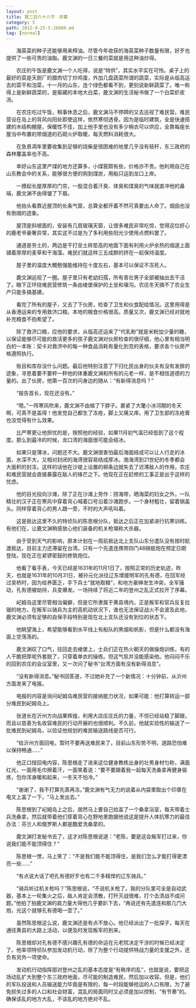 ```yaml
---
layout: post
title: 第二百六十八节　序幕
category: 5
path: 2012-9-25-5-26800.md
tag: [normal]
---
```


　　海英菜的种子还能够用来榨油。尽管今年收获的海英菜种子数量有限，好歹也提供了一些可贵的油脂。鹿文渊的一日三餐的菜就是用这种油炒得。

　　农庄的午饭是鹿文渊一个人吃得，说是“特供”，其实水平实在可怜。桌子上的最好的菜是天厨厂的腊肉切丁炒鸡蛋，外加几盘蔬菜所谓的蔬菜，实际是从临高运去的菜干和泡菜，十一月的山东，连个绿色都看不到，更别说新鲜蔬菜了。唯一称得上是新鲜蔬菜的，是窖藏的本地大白菜，鹿文渊的生活秘书做了一个白菜虾皮汤。

　　在农庄吃过午饭，稍事休息之后，鹿文渊马不停蹄的又去巡视了难民营。难民营设在岛上的背风向阳处即使这样，依然寒彻透骨。因为是临时建筑，全是快速搭建的木结构棚屋，保暖性不佳，加上他手里也没有多少棉衣可以供应，全靠每座长屋当中布置的带烟道的石砌火炉取暖，每天燃料消耗很大。

　　在急景凋年里要收集到足够的烧柴是很困难的地里几乎没有秸秆，东三政府的森林覆盖率也不高。

　　幸好山东这里产煤的地方还算多，小煤窑颇有些，价格亦不贵。他利用自己在山东教会中的关系，能够很方便的购到煤炭，用船只运到龙口上岸。

　　一撩起长屋厚厚的门帘，一股混合着汗臭、体臭和煤臭的气味就直冲他的鼻端，鹿文渊不由得皱了下眉。

　　他抬头看靠近屋顶的长条气窗，总算全都开着不然可真要出人命了。烟囱也没有倒烟的迹象。

　　屋顶是斜坡面的，安装有几扇玻璃天窗，让很多难民非常吃惊，觉得这位好心的鹿老爷豪奢异常，其实这不过是为了多利用些阳光少使用点燃料罢了。

　　通道是夯土的，两边是干打垒土砖垫高的地面下面有利用火炉余热的烟道上面铺着厚厚的麦草和干海藻。难民们就这样三五成群的挤在一起保持温度。

　　屋子里的温度大概勉强能维持在十度左右，基本可以保证不冻死人。

　　鹿文渊巡视了一圈。屋子里只有老幼妇孺，所有青壮男子全部被抽出去干活了。眼下正环绕难民营修筑一条由棱堡保护的土垒和壕沟。农庄冬天搞不了农业生产只能多搞基建。

　　看完了所有的屋子，又去了下伙房，检查了卫生和伙食配给情况。这里用得是从香港运来的专用救济口粮。本地的粮食价格很高。质量又次，鹿文渊已经对就地补充粮食不抱希望了。

　　除了救济口粮，应他的要求，从临高还运来了“代乳粉”就是米粉加少量的糖，以保证能够尽可能的救活更多的孩子鹿文渊对伙房检查的很仔细，他心里有相当明白的一本账：契卡对救济中的每一种食品消耗有量化到克的表格，要求各个伙房严格遵照执行。

　　账目和库存没什么问题。最后他特别注意了下归化民出身的伙夫有没有发胖的迹象，寻思着要不要秤一秤他的体重鹿文渊和所有的元老一样，是不相信道德的力量的。出了伙房，他第一百次的问身边的随从：“有新得消息吗？”

　　“报告首长，现在还没有。”

　　“嗯。”一阵寒风吹来，鹿文渊不由缩了下脖子。裹紧了大氅小冰河期的冬天啊，可真不是盖得！他发觉自己都生了冻疮，脚上又痛又痒。用了卫生部的冻疮膏也没觉得有什么效果。

　　比严寒更让他担忧的是，按照他的经验，如果11月初气温已经低到了这个程度。那么到最冷的时候，龙口湾的海面很可能会结冰。

　　如果只是薄冰，问题还不大。鹿文渊很害怕最后海面结成可以让人行走的冰面，水深不大，又相对封闭的海湾很容易结成厚冰。渤海湾到21世纪的冬季都会大面积的封冻。这样的话他在沙堤上设置的柳条边就失去了迟滞敌人的作用，农庄和难民营就会直接暴露在敌人的锋芒之下。他现在正在赶修的工事正是出于这样的忧虑。

　　他的目光投向沙滩，除了正在沙滩上劳作：捞海带，晒海菜的妇女之外，一队精壮的汉子正在寒风中穿着背心喊着口号沿着沙滩跑步。一个身材粗壮，留着锅盖头。同样穿着背心的男人跟一旁，不时的大声吼叫着。

　　这是抵达这里不久的特侦队的陈思根分队，抵达之后正在加紧进行抗寒训练。有他们在，让鹿文渊稍感放心他们装备的机关枪堪称大杀器。

　　由于受到天气的影响，原本计划在一周前抵达北上支队山东分遣队没有按时航渡抵达，目前主力还滞留在台湾。只有一个先遣连携带四门48磅舰炮在预定日期登陆，现在正在紧锣密鼓的修筑炮位。

　　他看了看手表，今天已经是1631年的11月1日了，按照正常的历史轨迹，昨天，也就是1631年的10月31日，被孙元化派往辽东增援明军的孔有德，在回军经过吴桥时，因为给养匮乏，手下兵士“就地取粮”，和地方豪绅发生冲突，全军骚动，孔有德被劫持，兵变爆发。一场持续了将近二年的登州之乱正式拉开了序幕。

　　屺姆岛这里尽管相当偏僻，但是它所隶属于黄县境内，正是叛军和官兵反复拉锯的地方。在叛军以骑兵为主的高机动状况下，谁也无法保证战火不会波及此地，鹿文渊必须有足够的自保手段特别是现在北上支队还没有到位的状态下。

　　他眺望海上，希望能够看到水平线上有船队的黑烟和帆影，但是什么都没有海面上空荡荡的。

　　鹿文渊叹了口气，往回走去棱堡上，士兵们正在热火朝天的做操炮训练，有的人干脆把厚呢外套脱了，只穿着单衣的操练。但这气氛并没能感染他。他闷闷不乐的回到农庄的会议室里，又一次问了秘书“台湾方面有没有新得消息”。

　　“没有新得消息。”秘书回答道，不过她补充了一个新情况：十分钟前，从沂州方面发来了电报。

　　电报的内容是询问屺姆岛难民营的接纳能力状况，如果可能：他打算转运一部分难民到屺姆岛上。

　　张道长在沂州方向战果辉煌，利用大店庄庄氏的力量，不但已经站稳了脚跟，而且以慈善为名收容难民的行动开展的也很顺利。不久前，他就实验性的输送了一批难民到屺姆岛，以验证他规划的难民输送路线是否可行。

　　“给沂州方面回电，暂时不要再送难民来了，目前山东形势不明，道路恐怕难以保持畅通……”

　　他正口授回电内容，陈思根走了进来这位健身教练出身的壮男身材匀称，满面红光，一面用毛巾擦着汗，一面笑着说：“要不要跟着我一起每天洗桑拿再健身锻炼，包你浑身暖和起来，一冬天不怕冷。”

　　“谢谢了，我不打算先蒸再冻。”鹿文渊有气无力的说着从内袋里取出个印章在电文上盖了一下，“马上发出去。”

　　陈思根到了屺姆岛上之后，居然马上要自己给盖了一个桑拿浴室，每天带着士兵洗桑拿，然后就带着他们穿着背心在野地里跑据他说这是提升人体抗寒力的最佳办法：芬兰人和俄罗斯人都是酷爱洗桑拿的。

　　鹿文渊打发秘书去了，这才对陈思根说道：“老陈，要是这会叛军打过来，你说我们能不能顶得住？”

　　陈思根一愣，马上笑了：“不是我们能不能顶得住，是我们怎么才能打得更漂亮一些……”

　　“有点说大话了吧孔有德好歹也有二千多精悍的辽东骑兵。”

　　“骑兵听过机关枪吗？”陈思根说，“不说机关枪了。我的分队里可全是自动武器，基本上一轮集火之后，敌人肯定会溃散，打歼灭战很难，打个击溃战不成问题。”他拍了拍鹿文渊的肩力量大得他几乎要趴下去，“再说还有先遣连和那几门大炮，光这个就够孔有德喝一壶了。”

　　虽然陈思根这么说，鹿文渊还是有点不放心。他已经派出了一批探子，每天在通往黄县的大路上活动，以便及时发现叛军的到来。

　　陈思根却对孔有德不感兴趣孔有德的命运在元老院决定干涉的时候已经决定了。他率领特侦队参加发动机行动，除了为整个行动提供特战力量的支援之外，还负有另外一项使命。

　　发动机行动指挥部对登州之乱的基本态度是“有秩序的乱”，也就是说，要把这场动乱扩大到整个东三政府地面，尽可能的制造难民，然后加以收容。但是，他们的军队投送和人员输送能力毕竟是有限的，每一时段能够抢运的人口有限，为了避免损失过多的人口和社会财富，混乱的局面同时又必须是加以控制，“有节奏”的。确保该乱的地方大乱，不该乱的地方绝对不乱。